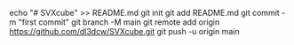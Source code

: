 echo "# SVXcube" >> README.md
git init
git add README.md
git commit -m "first commit"
git branch -M main
git remote add origin https://github.com/dl3dcw/SVXcube.git
git push -u origin main
